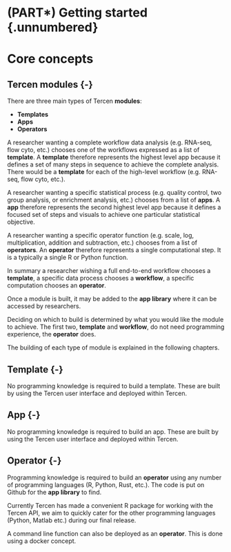 # (PART\*) Getting started {.unnumbered}

# Core concepts

## Tercen modules {-}

There are three main types of Tercen __modules__:

* __Templates__
* __Apps__
* __Operators__

A researcher wanting a complete workflow data analysis (e.g. RNA-seq, flow cyto,
etc.) chooses one of the workflows expressed as a list of __template__. A 
__template__ therefore represents the highest level app because it defines a 
set of many steps in sequence to achieve the complete analysis. There would be
a __template__ for each of the high-level workflow (e.g. RNA-seq, flow cyto, etc.).

A researcher wanting a specific statistical process (e.g. quality control, two 
group analysis, or enrichment analysis, etc.) chooses from a list of __apps__. 
A __app__ therefore represents the second highest level app because it defines a
focused set of steps and visuals to achieve one particular statistical objective.


A researcher wanting a specific operator function (e.g. scale, log, multiplication,
addition and subtraction, etc.) chooses from a list of __operators__. 
An __operator__ therefore represents a single computational step. It is a 
typically a single R or Python function.


In summary a researcher wishing a full end-to-end workflow chooses a __template__, 
a specific data process chooses a __workflow__, a specific computation chooses 
an __operator__.

Once a module is built, it may be added to the __app library__ where it can be 
accessed by researchers.


Deciding on which to build is determined by what you would like the module to achieve.
The first two, __template__ and __workflow__, do not need programming experience, 
the __operator__ does. 


The building of each type of module is explained in the following chapters.

## Template {-}

No programming knowledge is required to build a template.
These are built by using the Tercen user interface and deployed within Tercen.

## App {-}

No programming knowledge is required to build an app.
These are built by using the Tercen user interface and deployed within Tercen.

## Operator {-}

Programming knowledge is required to build an __operator__ using any number of 
programming languages (R, Python, Rust, etc.). The code is put on Github 
for the __app library__ to find. 

Currently Tercen has made a convenient R package for working with the Tercen API,
we aim to quickly cater for the other programming languages (Python, Matlab etc.) 
during our final release.

A command line function can also be deployed as an __operator__. This is 
done using a docker concept.

